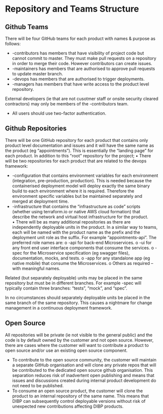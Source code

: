 # Repository and Teams Structure

## Github Teams

There will be four GitHub teams for each product with names & purpose as follows:
* <product>-contributors has members that have visibility of project code but cannot commit to master.  They must make pull requests on a repository in order to merge their code.  However contributors can create issues.
* <product>-maintainers has members that are authorised to approve pull requests to update master branch.  
* <product>-devops has members that are authorised to trigger deployments.  
* <product>-managers has members that have write access to the product level repository.

External developers (ie that are not cusotmer staff or onsite security cleared contractors) may only be members of the <product>-contributors team.  
* All users should use two-factor authentication.  

## Github Repositories

There will be one GitHub repository for each product that contains only product level documentation and issues and it will have the same name as the product (eg “appointments”).  This is essentially the “landing page” for each product.  In addition to this "root" repository for the project;
•	There will be two repositories for each product that are related to the devops framework:
  * <product>-configuration that contains environment variables for each environment (integration, pre-production, production).  This is needed because the containerised deployment model will deploy exactly the same binary build to each environment where it is required.  Therefore the environment specific variables but be maintained separately and merged at deployment time.
  * <product>-infrastructure that contains the “infrastructure as code” scripts (whether using terraform.io or native AWS cloud formation) that describe the network and virtual host infrastructure for the product.  
•	There will be as many additional repositories as there are independently deployable units in the product.   In a similar way to teams, each will be named with the product name as the prefix and the deployment unit role as the suffix.  For example “appointments-api”.  The preferred role names are:
o	<product>-api for back-end Microservices.
o	<product>-ui for any front end user interface components that consume the services.
o	<product>-spec for the Microservice specification (eg swagger files), documentation, mocks, and tests.
o	<product>-app for any standalone app (eg native mobile) that consume the Microservices.
o	Others as required – with meaningful names.

Related (but separately deployable) units may be placed in the same repository but must be in different branches.  For example <product>-spec will typically contain three branches: “tests”, “mock”, and “spec”.

In no circumstances should separately deployable units be placed in the same branch of the same repository.  This causes a nightmare for change management in a continuous deployment framework.

## Open Source 

All repositories will be private (ie not visible to the general public) and the code is by default owned by the customer and not open source.  However, there are cases where the customer will want to contribute a product to open source and/or use an existing open source component.
* To contribute to the open source community, the customer will maintain a separate GitHub organisation and will clone any private repos that will be contributed to the dedicated open source github organisation.  This separation reduces risk of inadvertent open publishing and means that issues and discussions created during internal product development do not need to be published.
* To consume an open source product, the customer will clone the product to an internal repository of the same name.   This means that DIBP can subsequently control deployable versions without risk of unexpected new contributions affecting DIBP products.


